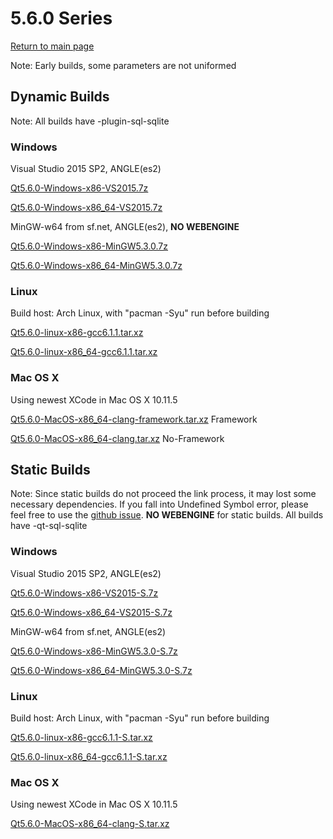 # 5.6.0 Series

[Return to main page](index.md)

Note: Early builds, some parameters are not uniformed

## Dynamic Builds

Note: All builds have -plugin-sql-sqlite

### Windows

Visual Studio 2015 SP2, ANGLE(es2)

[Qt5.6.0-Windows-x86-VS2015.7z](http://pan.baidu.com/s/1i4UqzDb)

[Qt5.6.0-Windows-x86_64-VS2015.7z](http://pan.baidu.com/s/1o7QI2dc)

MinGW-w64 from sf.net, ANGLE(es2), __NO WEBENGINE__

[Qt5.6.0-Windows-x86-MinGW5.3.0.7z](http://pan.baidu.com/s/1b4grFK)

[Qt5.6.0-Windows-x86_64-MinGW5.3.0.7z](http://pan.baidu.com/s/1dFiBJHJ)

### Linux

Build host: Arch Linux, with "pacman -Syu" run before building

[Qt5.6.0-linux-x86-gcc6.1.1.tar.xz](http://pan.baidu.com/s/1bCnMFk)

[Qt5.6.0-linux-x86_64-gcc6.1.1.tar.xz](http://pan.baidu.com/s/1nvInnzb)

### Mac OS X

Using newest XCode in Mac OS X 10.11.5

[Qt5.6.0-MacOS-x86_64-clang-framework.tar.xz](http://pan.baidu.com/s/1mh9lAdU)  Framework

[Qt5.6.0-MacOS-x86_64-clang.tar.xz](http://pan.baidu.com/s/1mi8fTlm)  No-Framework

## Static Builds

Note: Since static builds do not proceed the link process, it may lost some necessary dependencies. If you fall into Undefined Symbol error, please feel free to use the [github issue](https://github.com/Fsu0413/QtCompile/issues).
__NO WEBENGINE__ for static builds.
All builds have -qt-sql-sqlite

### Windows

Visual Studio 2015 SP2, ANGLE(es2)

[Qt5.6.0-Windows-x86-VS2015-S.7z](http://pan.baidu.com/s/1o8OWLlC)

[Qt5.6.0-Windows-x86_64-VS2015-S.7z](http://pan.baidu.com/s/1i532rjB)

MinGW-w64 from sf.net, ANGLE(es2)

[Qt5.6.0-Windows-x86-MinGW5.3.0-S.7z](http://pan.baidu.com/s/1skYJOAx)

[Qt5.6.0-Windows-x86_64-MinGW5.3.0-S.7z](http://pan.baidu.com/s/1bplxAVH)

### Linux

Build host: Arch Linux, with "pacman -Syu" run before building

[Qt5.6.0-linux-x86-gcc6.1.1-S.tar.xz](http://pan.baidu.com/s/1cuTfxs)

[Qt5.6.0-linux-x86_64-gcc6.1.1-S.tar.xz](http://pan.baidu.com/s/1nuYRYat)

### Mac OS X

Using newest XCode in Mac OS X 10.11.5

[Qt5.6.0-MacOS-x86_64-clang-S.tar.xz](http://pan.baidu.com/s/1gf2k0TX)